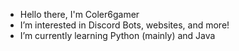 - Hello there, I'm Coler6gamer 
- I’m interested in Discord Bots, websites, and more!
- I’m currently learning Python (mainly) and Java

<!---
Coler6gamer/Coler6gamer is a ✨ special ✨ repository because its `README.md` (this file) appears on your GitHub profile.
You can click the Preview link to take a look at your changes.
--->
